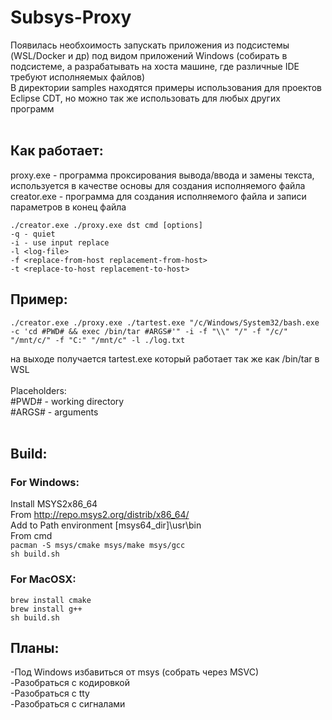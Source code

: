 # Subsys-Proxy
Появилась необхоимость запускать приложения из подсистемы (WSL/Docker и др) под видом приложений Windows (собирать в подсистеме, а разрабатывать на хоста машине, где различные IDE требуют исполняемых файлов)<br>
В директории samples находятся примеры использования для проектов Eclipse CDT, но можно так же использовать для любых других программ<br><br>

## Как работает:
proxy.exe - программа проксирования вывода/ввода и замены текста, используется в качестве основы для создания исполняемого файла<br>
creator.exe - программа для создания исполняемого файла и записи параметров в конец файла<br>

```
./creator.exe ./proxy.exe dst cmd [options]
-q - quiet
-i - use input replace
-l <log-file>
-f <replace-from-host replacement-from-host>
-t <replace-to-host replacement-to-host>
```

## Пример:
```
./creator.exe ./proxy.exe ./tartest.exe "/c/Windows/System32/bash.exe -c 'cd #PWD# && exec /bin/tar #ARGS#'" -i -f "\\" "/" -f "/c/" "/mnt/c/" -f "C:" "/mnt/c" -l ./log.txt
```
на выходе получается tartest.exe который работает так же как /bin/tar в WSL<br><br>
Placeholders:<br>
#PWD# - working directory<br>
#ARGS# - arguments<br><br>

## Build:<br>
### For Windows:
Install MSYS2x86_64<br>
From http://repo.msys2.org/distrib/x86_64/<br>
Add to Path environment [msys64_dir]\usr\bin<br>
From cmd<br>
```pacman -S msys/cmake msys/make msys/gcc```<br>
```sh build.sh```

### For MacOSX:
```
brew install cmake
brew install g++
sh build.sh
```

## Планы:
-Под Windows избавиться от msys (собрать через MSVC)<br>
-Разобраться с кодировкой<br>
-Разобраться с tty<br>
-Разобраться с сигналами<br>


